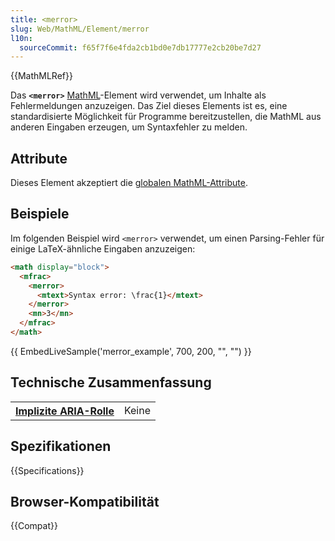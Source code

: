 ```yaml
---
title: <merror>
slug: Web/MathML/Element/merror
l10n:
  sourceCommit: f65f7f6e4fda2cb1bd0e7db17777e2cb20be7d27
---
```


{{MathMLRef}}

Das **`<merror>`** [MathML](/de/docs/Web/MathML)-Element wird verwendet, um Inhalte als Fehlermeldungen anzuzeigen. Das Ziel dieses Elements ist es, eine standardisierte Möglichkeit für Programme bereitzustellen, die MathML aus anderen Eingaben erzeugen, um Syntaxfehler zu melden.

## Attribute

Dieses Element akzeptiert die [globalen MathML-Attribute](/de/docs/Web/MathML/Global_attributes).

## Beispiele

Im folgenden Beispiel wird `<merror>` verwendet, um einen Parsing-Fehler für einige LaTeX-ähnliche Eingaben anzuzeigen:

```html
<math display="block">
  <mfrac>
    <merror>
      <mtext>Syntax error: \frac{1}</mtext>
    </merror>
    <mn>3</mn>
  </mfrac>
</math>
```

{{ EmbedLiveSample('merror_example', 700, 200, "", "") }}

## Technische Zusammenfassung

<table class="properties">
  <tr>
    <th scope="row">
      <a href="/de/docs/Web/Accessibility/ARIA/Reference/Roles">Implizite ARIA-Rolle</a>
    </th>
    <td>
      Keine
    </td>
  </tr>
</table>

## Spezifikationen

{{Specifications}}

## Browser-Kompatibilität

{{Compat}}
